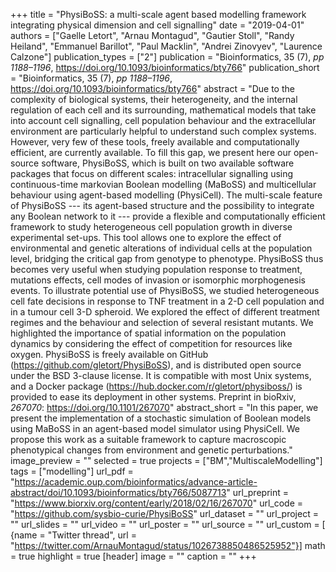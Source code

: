 +++
title = "PhysiBoSS: a multi-scale agent based modelling framework integrating physical dimension and cell signalling"
date = "2019-04-01"
authors = ["Gaelle Letort", "Arnau Montagud", "Gautier Stoll", "Randy Heiland", "Emmanuel Barillot", "Paul Macklin", "Andrei Zinovyev", "Laurence Calzone"]
publication_types = ["2"]
publication = "Bioinformatics, 35 (7), _pp 1188–1196_, https://doi.org/10.1093/bioinformatics/bty766"
publication_short = "Bioinformatics, 35 (7), _pp 1188–1196_, https://doi.org/10.1093/bioinformatics/bty766"
abstract = "Due to the complexity of biological systems, their heterogeneity, and the internal regulation of each cell and its surrounding, mathematical models that take into account cell signalling, cell population behaviour and the extracellular environment are particularly helpful to understand such complex systems. However, very few of these tools, freely available and computationally efficient, are currently available. To fill this gap, we present here our open-source software, PhysiBoSS, which is built on two available software packages that focus on different scales: intracellular signalling using continuous-time markovian Boolean modelling (MaBoSS) and multicellular behaviour using agent-based modelling (PhysiCell). The multi-scale feature of PhysiBoSS --- its agent-based structure and the possibility to integrate any Boolean network to it --- provide a flexible and computationally efficient framework to study heterogeneous cell population growth in diverse experimental set-ups. This tool allows one to explore the effect of environmental and genetic alterations of individual cells at the population level, bridging the critical gap from genotype to phenotype. PhysiBoSS thus becomes very useful when studying population response to treatment, mutations effects, cell modes of invasion or isomorphic morphogenesis events. To illustrate potential use of PhysiBoSS, we studied heterogeneous cell fate decisions in response to TNF treatment in a 2-D cell population and in a tumour cell 3-D spheroid. We explored the effect of different treatment regimes and the behaviour and selection of several resistant mutants. We highlighted the importance of spatial information on the population dynamics by considering the effect of competition for resources like oxygen. PhysiBoSS is freely available on GitHub (https://github.com/gletort/PhysiBoSS), and is distributed open source under the BSD 3-clause license. It is compatible with most Unix systems, and a Docker package (https://hub.docker.com/r/gletort/physiboss/) is provided to ease its deployment in other systems. Preprint in bioRxiv, _267070_: https://doi.org/10.1101/267070"
abstract_short = "In this paper, we present the implementation of a stochastic simulation of Boolean models using MaBoSS in an agent-based model simulator using PhysiCell. We propose this work as a suitable framework to capture macroscopic phenotypical changes from environment and genetic perturbations."
image_preview = ""
selected = true
projects = ["BM","MultiscaleModelling"]
tags = ["modelling"]
url_pdf = "https://academic.oup.com/bioinformatics/advance-article-abstract/doi/10.1093/bioinformatics/bty766/5087713"
url_preprint = "https://www.biorxiv.org/content/early/2018/02/16/267070"
url_code = "https://github.com/sysbio-curie/PhysiBoSS"
url_dataset = ""
url_project = ""
url_slides = ""
url_video = ""
url_poster = ""
url_source = ""
url_custom = [ {name = "Twitter thread", url = "https://twitter.com/ArnauMontagud/status/1026738850486525952"}]
math = true
highlight = true
[header]
image = ""
caption = ""
+++
